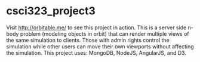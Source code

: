 # csci323_project3
Visit http://orbitable.me/ to see this project in action. This is a server side n-body problem (modeling objects in orbit)
that can render multiple views of the same simulation to clients. Those with admin rights control the simulation while other users
can move their own viewports without affecting the simulation. This project uses: MongoDB, NodeJS, AngularJS, and D3.
